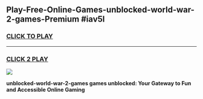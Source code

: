 
## Play-Free-Online-Games-unblocked-world-war-2-games-Premium #iav5l
<h3>
<a href="https://premium.freeplayer.one?title=unblocked-world-war-2-games&ref=8M">CLICK TO PLAY</a></h3>
<hr>

<h3>
<a href="https://premium.freeplayer.one?title=unblocked-world-war-2-games&ref=8M">CLICK 2 PLAY</a>
  
</h3>

<a href="https://premium.freeplayer.one?title=unblocked-world-war-2-games&ref=8M"><img src="https://clearcache.store/games.png"></a>


**unblocked-world-war-2-games games unblocked: Your Gateway to Fun and Accessible Online Gaming**
